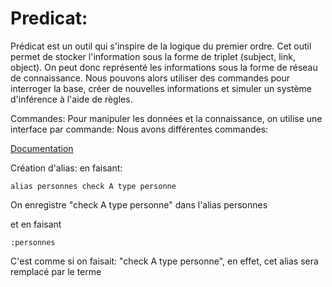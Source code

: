 # Predicat:

Prédicat est un outil qui s'inspire de la logique du premier ordre.
Cet outil permet de stocker l'information sous la forme de triplet (subject, link, object). On peut donc représenté les informations sous la forme de réseau de connaissance.
Nous pouvons alors utiliser des commandes pour interroger la base, créer de nouvelles informations et simuler un système d'inférence à l'aide de règles.

Commandes:
Pour manipuler les données et la connaissance, on utilise une interface par commande:
Nous avons différentes commandes:

[Documentation](note/note.md)

Création d'alias:
en faisant:
```
alias personnes check A type personne
```
On enregistre "check A type personne" dans l'alias personnes

et en faisant
```
:personnes
```
C'est comme si on faisait: "check A type personne", en effet, cet alias sera remplacé par le terme

